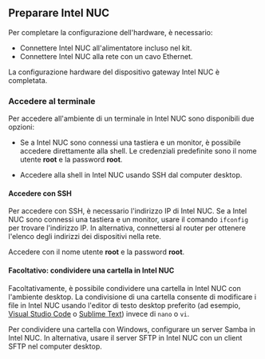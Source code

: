 ## <a name="prepare-your-intel-nuc"></a>Preparare Intel NUC

Per completare la configurazione dell'hardware, è necessario:

- Connettere Intel NUC all'alimentatore incluso nel kit.
- Connettere Intel NUC alla rete con un cavo Ethernet.

La configurazione hardware del dispositivo gateway Intel NUC è completata.

### <a name="sign-in-and-access-the-terminal"></a>Accedere al terminale

Per accedere all'ambiente di un terminale in Intel NUC sono disponibili due opzioni:

- Se a Intel NUC sono connessi una tastiera e un monitor, è possibile accedere direttamente alla shell. Le credenziali predefinite sono il nome utente **root** e la password **root**.

- Accedere alla shell in Intel NUC usando SSH dal computer desktop.

#### <a name="sign-in-with-ssh"></a>Accedere con SSH

Per accedere con SSH, è necessario l'indirizzo IP di Intel NUC. Se a Intel NUC sono connessi una tastiera e un monitor, usare il comando `ifconfig` per trovare l'indirizzo IP. In alternativa, connettersi al router per ottenere l'elenco degli indirizzi dei dispositivi nella rete.

Accedere con il nome utente **root** e la password **root**.

#### <a name="optional-share-a-folder-on-your-intel-nuc"></a>Facoltativo: condividere una cartella in Intel NUC

Facoltativamente, è possibile condividere una cartella in Intel NUC con l'ambiente desktop. La condivisione di una cartella consente di modificare i file in Intel NUC usando l'editor di testo desktop preferito (ad esempio, [Visual Studio Code](https://code.visualstudio.com/) o [Sublime Text](http://www.sublimetext.com/)) invece di `nano` o `vi`.

Per condividere una cartella con Windows, configurare un server Samba in Intel NUC. In alternativa, usare il server SFTP in Intel NUC con un client SFTP nel computer desktop.

